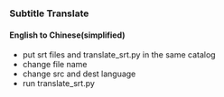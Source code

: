 ### Subtitle Translate
#### English to Chinese(simplified)
- put srt files and translate_srt.py in the same catalog
- change file name
- change src and dest language
- run translate_srt.py

